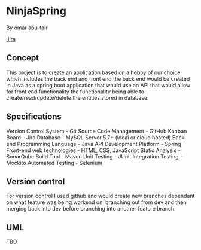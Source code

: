 # NinjaSpring
By omar abu-tair

[Jira](https://otair.atlassian.net/jira/software/projects/SPRIN/boards/1/roadmap?shared=&atlOrigin=eyJpIjoiNzIxNDA5NTM1ZmRjNDBmNTgwMTlmYjViMDNkNmEzNjYiLCJwIjoiaiJ9)

## Concept
This project is to create an application based on a hobby of our choice which includes the back end and front end
the back end would be created in Java as a spring boot application that would use an API that would allow for front end functionality the functionality being able to 
create/read/update/delete the entities stored in database. 


## Specifications

Version Control System - Git
Source Code Management - GitHub
Kanban Board - Jira
Database - MySQL Server 5.7+ (local or cloud hosted)
Back-end Programming Language - Java
API Development Platform - Spring
Front-end web technologies - HTML, CSS, JavaScript
Static Analysis - SonarQube
Build Tool - Maven
Unit Testing - JUnit
Integration Testing - Mockito
Automated Testing - Selenium

## Version control
For version control I used github and would create new branches dependant on what feature was being workend on. branching out from dev and then merging 
back into dev before branching into another feature branch.

## UML

TBD
